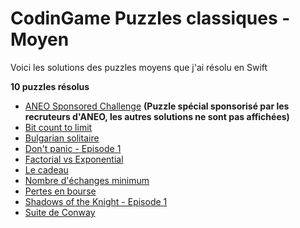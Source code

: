 # CodinGame Puzzles classiques - Moyen

Voici les solutions des puzzles moyens que j'ai résolu en Swift

 **10 puzzles résolus**
- [ANEO Sponsored Challenge](https://github.com/Kous92/CodinGame-Swift-FR-/tree/main/Puzzles%20classiques/Moyen/ANEO%20Sponsored%20Challenge) **(Puzzle spécial sponsorisé par les recruteurs d'ANEO, les autres solutions ne sont pas affichées)**
- [Bit count to limit](https://github.com/Kous92/CodinGame-Swift-FR-/blob/main/Puzzles%20classiques/Moyen/Bit%20count%20to%20limit)
- [Bulgarian solitaire](https://github.com/Kous92/CodinGame-Swift-FR-/blob/main/Puzzles%20classiques/Moyen/Bulgarian%20solitaire)
- [Don't panic - Episode 1](https://github.com/Kous92/CodinGame-Swift-FR-/tree/main/Puzzles%20classiques/Moyen/Don't%20panic%20-%20Episode%201)
- [Factorial vs Exponential](https://github.com/Kous92/CodinGame-Swift-FR-/tree/main/Puzzles%20classiques/Moyen/Factorial%20vs%20Exponential)
- [Le cadeau](https://github.com/Kous92/CodinGame-Swift-FR-/tree/main/Puzzles%20classiques/Moyen/Le%20cadeau)
- [Nombre d'échanges minimum](https://github.com/Kous92/CodinGame-Swift-FR-/tree/main/Puzzles%20classiques/Moyen/Nombre%20d%27%C3%A9changes%20minimum)
- [Pertes en bourse](https://github.com/Kous92/CodinGame-Swift-FR-/tree/main/Puzzles%20classiques/Moyen/Pertes%20en%20bourse)
- [Shadows of the Knight - Episode 1](https://github.com/Kous92/CodinGame-Swift-FR-/tree/main/Puzzles%20classiques/Moyen/Shadows%20of%20the%20Knight%20-%20Episode%201)
- [Suite de Conway](https://github.com/Kous92/CodinGame-Swift-FR-/tree/main/Puzzles%20classiques/Moyen/Suite%20de%20Conway)